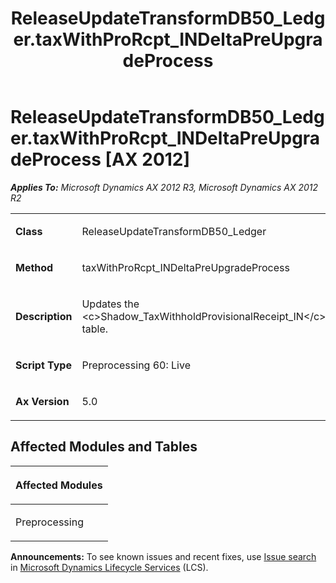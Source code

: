 ﻿---
title: ReleaseUpdateTransformDB50_Ledger.taxWithProRcpt_INDeltaPreUpgradeProcess
TOCTitle: ReleaseUpdateTransformDB50_Ledger.taxWithProRcpt_INDeltaPreUpgradeProcess
ms:assetid: ba6eee52-f3f8-df10-1747-2c5a2e8e0ec4
ms:mtpsurl: https://msdn.microsoft.com/en-us/library/JJ737129(v=AX.60)
ms:contentKeyID: 49710810
ms.date: 05/18/2015
mtps_version: v=AX.60
---

# ReleaseUpdateTransformDB50\_Ledger.taxWithProRcpt\_INDeltaPreUpgradeProcess [AX 2012]


_**Applies To:** Microsoft Dynamics AX 2012 R3, Microsoft Dynamics AX 2012 R2_

<table>
<colgroup>
<col style="width: 50%" />
<col style="width: 50%" />
</colgroup>
<tbody>
<tr class="odd">
<td><p><strong>Class</strong></p></td>
<td><p>ReleaseUpdateTransformDB50_Ledger</p></td>
</tr>
<tr class="even">
<td><p><strong>Method</strong></p></td>
<td><p>taxWithProRcpt_INDeltaPreUpgradeProcess</p></td>
</tr>
<tr class="odd">
<td><p><strong>Description</strong></p></td>
<td><p>Updates the &lt;c&gt;Shadow_TaxWithholdProvisionalReceipt_IN&lt;/c&gt; table.</p></td>
</tr>
<tr class="even">
<td><p><strong>Script Type</strong></p></td>
<td><p>Preprocessing 60: Live</p></td>
</tr>
<tr class="odd">
<td><p><strong>Ax Version</strong></p></td>
<td><p>5.0</p></td>
</tr>
</tbody>
</table>


## Affected Modules and Tables

<table>
<colgroup>
<col style="width: 100%" />
</colgroup>
<thead>
<tr class="header">
<th><p>Affected Modules</p></th>
</tr>
</thead>
<tbody>
<tr class="odd">
<td><p>Preprocessing</p></td>
</tr>
</tbody>
</table>

  
**Announcements:** To see known issues and recent fixes, use [Issue search](http://go.microsoft.com/fwlink/?linkid=389258) in [Microsoft Dynamics Lifecycle Services](http://go.microsoft.com/fwlink/?linkid=306505) (LCS).


